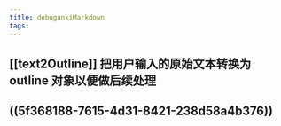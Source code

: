 ```yaml
---
title: debugankiMarkdown
tags:
---
```


## [[text2Outline]] 把用户输入的原始文本转换为 outline 对象以便做后续处理
## ((5f368188-7615-4d31-8421-238d58a4b376))
##
